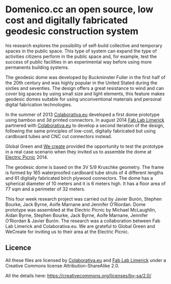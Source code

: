 Domenico.cc an open source, low cost and digitally fabricated geodesic construction system
======================

his research explores the possibility of self-build collective and temporary spaces in the public space. This type of system can expand the type of activities citizens perform in the public space and, for example, test the success of public facilities in an experimental way before using more permanents building systems.

The geodesic dome was developed by Buckminster Fuller in the first half of the 20th century and was highly popular in the United Stated during the sixties and seventies. The design offers a great resistance to wind and can cover big spaces by using small size and light elements, this feature makes geodesic domes suitable for using unconventional materials and personal digital fabrication technologies.

In the summer of 2013 [Colaborativa.eu](http://colaborativa.eu) developed a first dome prototype using bamboo and 3d printed connectors. In august 2014 [Fab Lab Limerick](http://fablab.saul.ie) partnered with [Colaborativa.eu](http://colaborativa.eu) to develop a second iteration of the design, following the same principles of low-cost, digitally fabricated but using cardboard tubes and CNC cut connectors instead.

Global Green and [We create](http://wecreate.ie) provided the opportunity to test the prototype in a real case scenario when they invited us to assemble the dome at [Electric Picnic](http://www.electricpicnic.ie) 2014.

The geodesic dome is based on the 3V 5/9 Kruschke geometry. The frame is formed by 165 waterproofed cardboard tube struts of 4 different lengths and 61 digitally fabricated birch plywood connectors. The dome has a spherical diameter of 10 meters and it is 6 meters high. It has a floor area of 77 sqm and a perimeter of 32 meters.

This four week research project was carried out by Javier Burón, Stephen Bourke, Jack Byrne, Aoife Marnane and Jennifer O’Riordan. Dome prototype was assembled at the Electric Picnic by Michael McLaughlin, Aidan Byrne, Stephen Bourke, Jack Byrne, Aoife Marnane, Jennifer O’Riordan & Javier Burón. The research was a collaboration between Fab Lab Limerick and Colaborativa.eu. We are grateful to Global Green and WeCreate for inviting us to their area at the Electric Picnic.

## Licence
All these files are licensed by [Colaborativa.eu](http://colaborativa.eu) and [Fab Lab Limerick](http://fablab.saul.ie) under a Creative Commons license Attribution-ShareAlike 2.0.

All the details here: https://creativecommons.org/licenses/by-sa/2.0/
